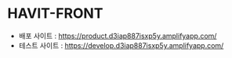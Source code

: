 # HAVIT-FRONT
  - 배포 사이트 : https://product.d3iap887isxp5y.amplifyapp.com/
  - 테스트 사이트 : https://develop.d3iap887isxp5y.amplifyapp.com/
